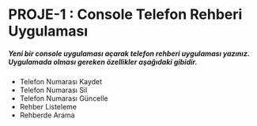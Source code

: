 # PROJE-1 : Console Telefon Rehberi Uygulaması

##### Yeni bir console uygulaması açarak telefon rehberi uygulaması yazınız. Uygulamada olması gereken özellikler aşağıdaki gibidir. 
* Telefon Numarası Kaydet
* Telefon Numarası Sil
* Telefon Numarası Güncelle
* Rehber Listeleme 
* Rehberde Arama
